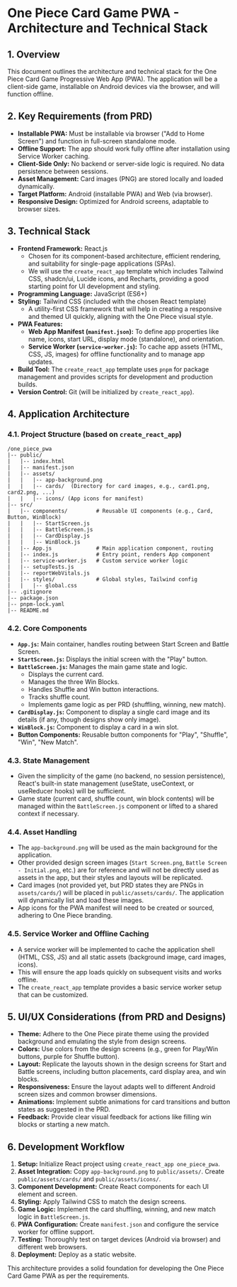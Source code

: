 # One Piece Card Game PWA - Architecture and Technical Stack

## 1. Overview

This document outlines the architecture and technical stack for the One Piece Card Game Progressive Web App (PWA). The application will be a client-side game, installable on Android devices via the browser, and will function offline.

## 2. Key Requirements (from PRD)

-   **Installable PWA:** Must be installable via browser ("Add to Home Screen") and function in full-screen standalone mode.
-   **Offline Support:** The app should work fully offline after installation using Service Worker caching.
-   **Client-Side Only:** No backend or server-side logic is required. No data persistence between sessions.
-   **Asset Management:** Card images (PNG) are stored locally and loaded dynamically.
-   **Target Platform:** Android (installable PWA) and Web (via browser).
-   **Responsive Design:** Optimized for Android screens, adaptable to browser sizes.

## 3. Technical Stack

-   **Frontend Framework:** React.js
    -   Chosen for its component-based architecture, efficient rendering, and suitability for single-page applications (SPAs).
    -   We will use the `create_react_app` template which includes Tailwind CSS, shadcn/ui, Lucide icons, and Recharts, providing a good starting point for UI development and styling.
-   **Programming Language:** JavaScript (ES6+)
-   **Styling:** Tailwind CSS (included with the chosen React template)
    -   A utility-first CSS framework that will help in creating a responsive and themed UI quickly, aligning with the One Piece visual style.
-   **PWA Features:**
    -   **Web App Manifest (`manifest.json`):** To define app properties like name, icons, start URL, display mode (standalone), and orientation.
    -   **Service Worker (`service-worker.js`):** To cache app assets (HTML, CSS, JS, images) for offline functionality and to manage app updates.
-   **Build Tool:** The `create_react_app` template uses `pnpm` for package management and provides scripts for development and production builds.
-   **Version Control:** Git (will be initialized by `create_react_app`).

## 4. Application Architecture

### 4.1. Project Structure (based on `create_react_app`)

```
/one_piece_pwa
|-- public/
|   |-- index.html
|   |-- manifest.json
|   |-- assets/
|   |   |-- app-background.png
|   |   |-- cards/  (Directory for card images, e.g., card1.png, card2.png, ...)
|   |   |-- icons/ (App icons for manifest)
|-- src/
|   |-- components/         # Reusable UI components (e.g., Card, Button, WinBlock)
|   |   |-- StartScreen.js
|   |   |-- BattleScreen.js
|   |   |-- CardDisplay.js
|   |   |-- WinBlock.js
|   |-- App.js              # Main application component, routing
|   |-- index.js            # Entry point, renders App component
|   |-- service-worker.js   # Custom service worker logic
|   |-- setupTests.js
|   |-- reportWebVitals.js
|   |-- styles/             # Global styles, Tailwind config
|   |   |-- global.css
|-- .gitignore
|-- package.json
|-- pnpm-lock.yaml
|-- README.md
```

### 4.2. Core Components

-   **`App.js`:** Main container, handles routing between Start Screen and Battle Screen.
-   **`StartScreen.js`:** Displays the initial screen with the "Play" button.
-   **`BattleScreen.js`:** Manages the main game state and logic.
    -   Displays the current card.
    -   Manages the three Win Blocks.
    -   Handles Shuffle and Win button interactions.
    -   Tracks shuffle count.
    -   Implements game logic as per PRD (shuffling, winning, new match).
-   **`CardDisplay.js`:** Component to display a single card image and its details (if any, though designs show only image).
-   **`WinBlock.js`:** Component to display a card in a win slot.
-   **Button Components:** Reusable button components for "Play", "Shuffle", "Win", "New Match".

### 4.3. State Management

-   Given the simplicity of the game (no backend, no session persistence), React's built-in state management (useState, useContext, or useReducer hooks) will be sufficient.
-   Game state (current card, shuffle count, win block contents) will be managed within the `BattleScreen.js` component or lifted to a shared context if necessary.

### 4.4. Asset Handling

-   The `app-background.png` will be used as the main background for the application.
-   Other provided design screen images (`Start Screen.png`, `Battle Screen - Initial.png`, etc.) are for reference and will not be directly used as assets in the app, but their styles and layouts will be replicated.
-   Card images (not provided yet, but PRD states they are PNGs in `assets/cards/`) will be placed in `public/assets/cards/`. The application will dynamically list and load these images.
-   App icons for the PWA manifest will need to be created or sourced, adhering to One Piece branding.

### 4.5. Service Worker and Offline Caching

-   A service worker will be implemented to cache the application shell (HTML, CSS, JS) and all static assets (background image, card images, icons).
-   This will ensure the app loads quickly on subsequent visits and works offline.
-   The `create_react_app` template provides a basic service worker setup that can be customized.

## 5. UI/UX Considerations (from PRD and Designs)

-   **Theme:** Adhere to the One Piece pirate theme using the provided background and emulating the style from design screens.
-   **Colors:** Use colors from the design screens (e.g., green for Play/Win buttons, purple for Shuffle button).
-   **Layout:** Replicate the layouts shown in the design screens for Start and Battle screens, including button placements, card display area, and win blocks.
-   **Responsiveness:** Ensure the layout adapts well to different Android screen sizes and common browser dimensions.
-   **Animations:** Implement subtle animations for card transitions and button states as suggested in the PRD.
-   **Feedback:** Provide clear visual feedback for actions like filling win blocks or starting a new match.

## 6. Development Workflow

1.  **Setup:** Initialize React project using `create_react_app one_piece_pwa`.
2.  **Asset Integration:** Copy `app-background.png` to `public/assets/`. Create `public/assets/cards/` and `public/assets/icons/`.
3.  **Component Development:** Create React components for each UI element and screen.
4.  **Styling:** Apply Tailwind CSS to match the design screens.
5.  **Game Logic:** Implement the card shuffling, winning, and new match logic in `BattleScreen.js`.
6.  **PWA Configuration:** Create `manifest.json` and configure the service worker for offline support.
7.  **Testing:** Thoroughly test on target devices (Android via browser) and different web browsers.
8.  **Deployment:** Deploy as a static website.

This architecture provides a solid foundation for developing the One Piece Card Game PWA as per the requirements.
